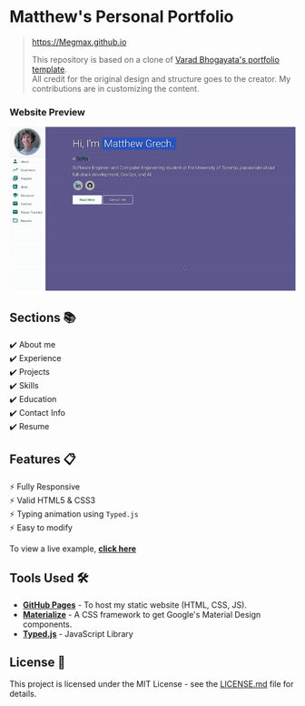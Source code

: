 # Matthew's Personal Portfolio 

> https://Megmax.github.io
> 
> This repository is based on a clone of [Varad Bhogayata's portfolio template](https://github.com/varadbhogayata/varadbhogayata.github.io).  
All credit for the original design and structure goes to the creator. My contributions are in customizing the content.
### Website Preview
<p align="center"> 
  <kbd>
    <a href="https://MEGmax.github.io" target="_blank"><img src="/assets/ECE444/website_preview.gif">
  </a>
  </kbd>
</p>

## Sections 📚
✔️ About me\
✔️ Experience\
✔️ Projects \
✔️ Skills \
✔️ Education\
✔️ Contact Info\
✔️ Resume

## Features 📋
⚡️ Fully Responsive\
⚡️ Valid HTML5 & CSS3\
⚡️ Typing animation using `Typed.js`\
⚡️ Easy to modify

To view a live example, **[click here](https://varadbhogayata.github.io/)**

## Tools Used 🛠️
* [<b>GitHub Pages</b>](https://create-react-app.dev/docs/deployment/#github-pages) - To host my static website (HTML, CSS, JS).
* [<b>Materialize</b>](https://materializecss.com/) - A CSS framework to get Google's Material Design components.
* [<b>Typed.js</b>](https://mattboldt.com/demos/typed-js/) - JavaScript Library

## License 📄
This project is licensed under the MIT License - see the [LICENSE.md](./LICENSE) file for details.

